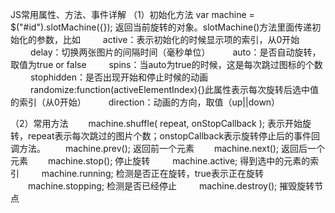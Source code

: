 

JS常用属性、方法、事件详解
（1）初始化方法  var machine = $("#id").slotMachine({});  返回当前旋转的对象。slotMachine()方法里面传递初始化的参数，比如
　 　active：表示初始化的时候显示项的索引，从0开始
　　 delay：切换两张图片的间隔时间（毫秒单位）
　　 auto：是否自动旋转，取值为true or false
　　 spins：当auto为true的时候，这是每次跳过图标的个数
　　 stophidden：是否出现开始和停止时候的动画
　　 randomize:function(activeElementIndex){}此属性表示每次旋转后选中值的索引（从0开始）
　　 direction：动画的方向，取值（up||down）
   
（2）常用方法
 　　machine.shuffle( repeat, onStopCallback ); 表示开始旋转，repeat表示每次跳过的图片个数；onstopCallback表示旋转停止后的事件回调方法。
 　　machine.prev(); 返回前一个元素
 　　machine.next(); 返回后一个元素
 　　machine.stop(); 停止旋转
　　 machine.active; 得到选中的元素的索引
　　 machine.running; 检测是否正在旋转，true表示正在旋转
 　　machine.stopping; 检测是否已经停止
　　 machine.destroy(); 摧毁旋转节点
